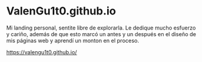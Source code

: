 # ValenGu1t0.github.io
Mi landing personal, sentite libre de explorarla. Le dedique mucho esfuerzo y cariño, además de que esto marcó un antes y un después en el diseño de mis páginas web y aprendí un monton en el proceso.

https://valengu1t0.github.io/